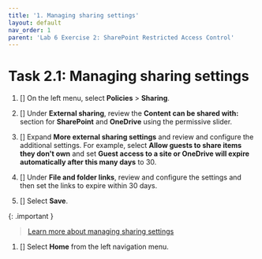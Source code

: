 ```yaml
---
title: '1. Managing sharing settings'
layout: default
nav_order: 1
parent: 'Lab 6 Exercise 2: SharePoint Restricted Access Control'
---
```


# Task 2.1: Managing sharing settings

1. [] On the left menu, select **Policies** > **Sharing**.

1. [] Under **External sharing**, review the **Content can be shared with:** section for **SharePoint** and **OneDrive** using the permissive slider.

1. [] Expand **More external sharing settings** and review and configure the additional settings. For example, select **Allow guests to share items they don't own** and set **Guest access to a site or OneDrive will expire automatically after this many days** to 30.  

1. [] Under **File and folder links**, review and configure the settings and then set the links to expire within 30 days.

1. [] Select **Save**.

{: .important }
> [Learn more about managing sharing settings](https://learn.microsoft.com/en-US/sharepoint/turn-external-sharing-on-or-off?WT.mc_id=365AdminCSH_spo "Learn more about managing sharing settings")

1. [] Select **Home** from the left navigation menu.